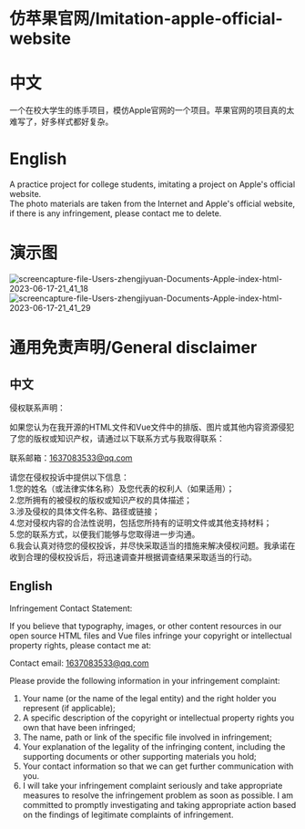 # 仿苹果官网/Imitation-apple-official-website
# 中文
一个在校大学生的练手项目，模仿Apple官网的一个项目。苹果官网的项目真的太难写了，好多样式都好复杂。
# English
A practice project for college students, imitating a project on Apple's official website.  
The photo materials are taken from the Internet and Apple's official website, if there is any infringement, please contact me to delete.
# 演示图  
![screencapture-file-Users-zhengjiyuan-Documents-Apple-index-html-2023-06-17-21_41_18](https://github.com/baicai99/Imitation-apple-official-website/assets/101706274/009798c2-f9bf-427b-830b-63c98545afb7)
![screencapture-file-Users-zhengjiyuan-Documents-Apple-index-html-2023-06-17-21_41_29](https://github.com/baicai99/Imitation-apple-official-website/assets/101706274/b4e506d8-0023-4445-9fb9-3b70a68f28b2)
# 通用免责声明/General disclaimer
## 中文
侵权联系声明：

如果您认为在我开源的HTML文件和Vue文件中的排版、图片或其他内容资源侵犯了您的版权或知识产权，请通过以下联系方式与我取得联系：

联系邮箱：1637083533@qq.com

请您在侵权投诉中提供以下信息：  
1.您的姓名（或法律实体名称）及您代表的权利人（如果适用）；  
2.您所拥有的被侵权的版权或知识产权的具体描述；  
3.涉及侵权的具体文件名称、路径或链接；  
4.您对侵权内容的合法性说明，包括您所持有的证明文件或其他支持材料；  
5.您的联系方式，以便我们能够与您取得进一步沟通。  
6.我会认真对待您的侵权投诉，并尽快采取适当的措施来解决侵权问题。我承诺在收到合理的侵权投诉后，将迅速调查并根据调查结果采取适当的行动。  
## English
Infringement Contact Statement:

If you believe that typography, images, or other content resources in our open source HTML files and Vue files infringe your copyright or intellectual property rights, please contact me at:

Contact email: 1637083533@qq.com

Please provide the following information in your infringement complaint:  
1. Your name (or the name of the legal entity) and the right holder you represent (if applicable);  
2. A specific description of the copyright or intellectual property rights you own that have been infringed;  
3. The name, path or link of the specific file involved in infringement;  
4. Your explanation of the legality of the infringing content, including the supporting documents or other supporting materials you hold;  
5. Your contact information so that we can get further communication with you.  
6. I will take your infringement complaint seriously and take appropriate measures to resolve the infringement problem as soon as possible. I am committed to promptly investigating and taking appropriate action based on the findings of legitimate complaints of infringement.  
